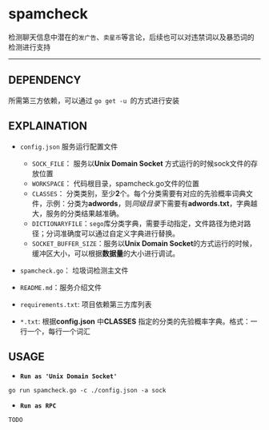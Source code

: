 # spamcheck

检测聊天信息中潜在的`发广告`、`卖星币`等言论，后续也可以对违禁词以及暴恐词的检测进行支持

---

## DEPENDENCY

所需第三方依赖，可以通过 `go get -u `的方式进行安装


## EXPLAINATION

- `config.json` 服务运行配置文件

  - `SOCK_FILE`： 服务以**Unix Domain Socket** 方式运行的时候sock文件的存放位置
  - `WORKSPACE`： 代码根目录，spamcheck.go文件的位置
  - `CLASSES`： 分类类别，至少**2**个。每个分类需要有对应的先验概率词典文件，示例：分类为**adwords**，则*同级目录*下需要有**adwords.txt**，字典越大，服务的分类结果越准确。
  - `DICTIONARYFILE`：`sego`库分类字典，需要手动指定，文件路径为绝对路径；分词准确度可以通过自定义字典进行替换。
  - `SOCKET_BUFFER_SIZE`：服务以**Unix Domain Socket**的方式运行的时候，缓冲区大小，可以根据**数据量**的大小进行调试。

- `spamcheck.go`： 垃圾词检测主文件

- `README.md`：服务介绍文件

- `requirements.txt`: 项目依赖第三方库列表

- `*.txt`: 根据**config.json** 中**CLASSES** 指定的分类的先验概率字典。格式：一行一个，每行一个词汇

## USAGE

- **`Run as 'Unix Domain Socket'`**
```
go run spamcheck.go -c ./config.json -a sock
```

- **`Run as RPC`**
```
TODO
```
